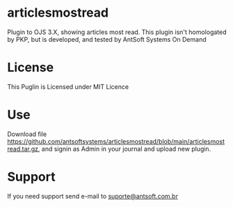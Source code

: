 # articlesmostread
Plugin to OJS 3.X, showing articles most read. This plugin isn't homologated by PKP, but is developed, and tested by AntSoft Systems On Demand
# License
This Puglin is Licensed under MIT Licence
# Use
Download file https://github.com/antsoftsystems/articlesmostread/blob/main/articlesmostread.tar.gz, and signin as Admin in your journal and upload new plugin.
# Support
If you need support send e-mail to suporte@antsoft.com.br
